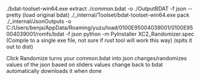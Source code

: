 ./bdat-toolset-win64.exe extract ./common.bdat -o ./OutputBDAT -f json --pretty (load original bdat)
./_internal/Toolset/bdat-toolset-win64.exe pack ./_internal/JsonOutputs -o C:/Users/benja/AppData/Roaming/yuzu/load/0100E95004039001/0100E95004039001/romfs/bdat -f json
python -m PyInstaller XC2_Randomizer.spec     (Compile to a single exe file, not sure if rust tool will work this way) (spits it out to dist)

Click Randomize
turns your common.bdat into json
changes/randomizes values of the json based on sliders values
change back to bdat
automatically downloads it when done

